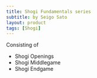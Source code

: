 ```yaml
---
title: Shogi Fundamentals series
subtitle: by Seigo Sato
layout: product
tags: [Shogi]
---
```

Consisting of
* Shogi Openings
* Shogi Middlegame
* Shogi Endgame
